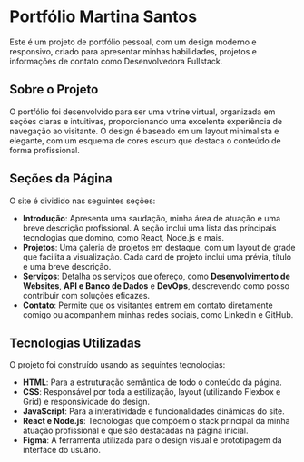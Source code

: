 # Portfólio Martina Santos

Este é um projeto de portfólio pessoal, com um design moderno e responsivo, criado para apresentar minhas habilidades, projetos e informações de contato como Desenvolvedora Fullstack.

## Sobre o Projeto

O portfólio foi desenvolvido para ser uma vitrine virtual, organizada em seções claras e intuitivas, proporcionando uma excelente experiência de navegação ao visitante. O design é baseado em um layout minimalista e elegante, com um esquema de cores escuro que destaca o conteúdo de forma profissional.

## Seções da Página

O site é dividido nas seguintes seções:

* **Introdução**: Apresenta uma saudação, minha área de atuação e uma breve descrição profissional. A seção inclui uma lista das principais tecnologias que domino, como React, Node.js e mais.
* **Projetos**: Uma galeria de projetos em destaque, com um layout de grade que facilita a visualização. Cada card de projeto inclui uma prévia, título e uma breve descrição.
* **Serviços**: Detalha os serviços que ofereço, como **Desenvolvimento de Websites**, **API e Banco de Dados** e **DevOps**, descrevendo como posso contribuir com soluções eficazes.
* **Contato**: Permite que os visitantes entrem em contato diretamente comigo ou acompanhem minhas redes sociais, como LinkedIn e GitHub.

## Tecnologias Utilizadas

O projeto foi construído usando as seguintes tecnologias:

* **HTML**: Para a estruturação semântica de todo o conteúdo da página.
* **CSS**: Responsável por toda a estilização, layout (utilizando Flexbox e Grid) e responsividade do design.
* **JavaScript**: Para a interatividade e funcionalidades dinâmicas do site.
* **React e Node.js**: Tecnologias que compõem o stack principal da minha atuação profissional e que são destacadas na página inicial.
* **Figma**: A ferramenta utilizada para o design visual e prototipagem da interface do usuário.
